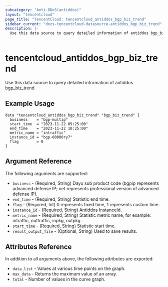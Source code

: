 ```yaml
---
subcategory: "Anti-DDoS(antiddos)"
layout: "tencentcloud"
page_title: "TencentCloud: tencentcloud_antiddos_bgp_biz_trend"
sidebar_current: "docs-tencentcloud-datasource-antiddos_bgp_biz_trend"
description: |-
  Use this data source to query detailed information of antiddos bgp_biz_trend
---
```


# tencentcloud_antiddos_bgp_biz_trend

Use this data source to query detailed information of antiddos bgp_biz_trend

## Example Usage

```hcl
data "tencentcloud_antiddos_bgp_biz_trend" "bgp_biz_trend" {
  business    = "bgp-multip"
  start_time  = "2023-11-22 09:25:00"
  end_time    = "2023-11-22 10:25:00"
  metric_name = "intraffic"
  instance_id = "bgp-00000ry7"
  flag        = 0
}
```

## Argument Reference

The following arguments are supported:

* `business` - (Required, String) Dayu sub product code (bgpip represents advanced defense IP; net represents professional version of advanced defense IP).
* `end_time` - (Required, String) Statistic end time.
* `flag` - (Required, Int) 0 represents fixed time, 1 represents custom time.
* `instance_id` - (Required, String) Antiddos InstanceId.
* `metric_name` - (Required, String) Statistic metric name, for example: intraffic, outtraffic, inpkg, outpkg.
* `start_time` - (Required, String) Statistic start time.
* `result_output_file` - (Optional, String) Used to save results.

## Attributes Reference

In addition to all arguments above, the following attributes are exported:

* `data_list` - Values at various time points on the graph.
* `max_data` - Returns the maximum value of an array.
* `total` - Number of values in the curve graph.


